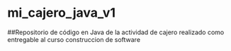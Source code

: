 # mi_cajero_java_v1
##Repositorio de código en Java de la actividad de cajero realizado como entregable al curso construccion de software
